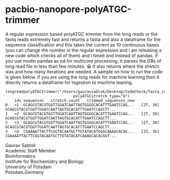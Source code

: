 # pacbio-nanopore-polyATGC-trimmer
A regular expression based polyATGC trimmer from the long reads or the fastq reads extremely fast and returns a fasta and also a dataframe for the sequence classification and this takes the current as 10 continuous bases (you can change the number in the regular expression and i am releasing a new code which checks all of them) and i timeit and instead of pandas, if you use modin pandas as pd for multicore processing, it parses the GBs of long read file in less than few minutes. 😀 It also returns where the stretch was and how many iterations are needed. A sample on how to run the code is given below. if you are using the long reads for machine learning then it directly returns a dataframe for ingestion to machine leaning.

```
longreadpolyATGCtrimmer("/Users/gauravsablok/Desktop/CodeCheck/fasta_sample_datasets/test_sample_short.fasta",
                              polyATGCstretch_type="G")
	ids	sequences	stretch_count	trimmed_sequences_new
0	>1	GCAGCGTACGTGGTTGGATCAATTAGTGGGGCACATTTGAATCCAG...	[27, 30]	GCAGCGTACGTGGTTGGATCAATTAGTGCACATTTGAATCCAGCTT...
1	>2	GCAGCGTACGTGGTTGGATCAATTAGTGGGGCACATTTGAATCCAG...	[27, 30]	GCAGCGTACGTGGTTGGATCAATTAGTGCACATTTGAATCCAGCTT...
2	>3	GCAGCGTACGTGGTTGGATCAATTAGTGGGGCACATTTGAATCCAG...	[27, 30]	GCAGCGTACGTGGTTGGATCAATTAGTGCACATTTGAATCCAGCTT...
3	>4	CGAAAATTACTTCGGTACAATGCTTGTATACATGGGCAAAGCACAC...	[33, 36]	CGAAAATTACTTCGGTACAATGCTTGTATACATCAAAGCACACGGT...
```
Gaurav Sablok \
Academic Staff Member \
Bioinformatics \
Institute for Biochemistry and Biology \
University of Potsdam \
Potsdam,Germany
